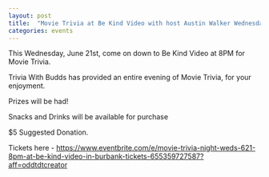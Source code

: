 ```yaml
---
layout: post
title:  "Movie Trivia at Be Kind Video with host Austin Walker Wednesday 6/21 8PM"
categories: events
---
```


This Wednesday, June 21st, come on down to Be Kind Video at 8PM for Movie Trivia.

Trivia With Budds has provided an entire evening of Movie Trivia, for your enjoyment.

Prizes will be had!

Snacks and Drinks will be available for purchase

$5 Suggested Donation.

Tickets here - https://www.eventbrite.com/e/movie-trivia-night-weds-621-8pm-at-be-kind-video-in-burbank-tickets-655359727587?aff=oddtdtcreator
